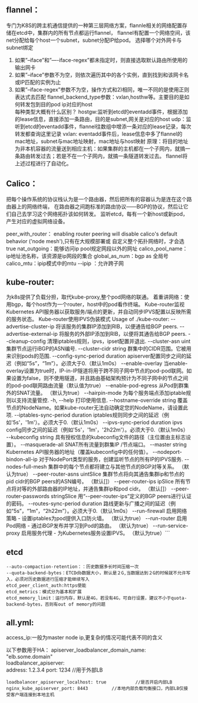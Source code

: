 
## flannel：

  专门为K8S的跨主机通信提供的一种第三层网络方案，flannle相关的网络配置存储在etcd中，集群内的所有节点都运行flannel，
flannel有配置一个网络空间，该net分配给每个host一个subnet，subnet分配IP给pod。
选择哪个对外网卡与subnet绑定
1) 如果”–iface”和”—-iface-regex”都未指定时，则直接选取默认路由所使用的输出网卡
2) 如果”–iface”参数不为空，则依次遍历其中的各个实例，直到找到和该网卡名或IP匹配的实例为止
3) 如果”–iface-regex”参数不为空，操作方式和2)相同，唯一不同的是使用正则表达式去匹配
flannel_backend_type参数：vxlan,hosthw等。主要目的是如何转发包到目的pod ip对应的host   
  每种类型大概有什么区别？
    hostgw:监听到etcd的eventadd事件，根据添加的lease信息，直接添加一条路由，目的是subnet,网关是对应的host
    udp：监听到etcd的eventadd事件，flannel往数组中增添一条对应的lease记录，每次转发都查询这里记录
    vxlan: eventadd事件后，lease信息中多了flannel的mac地址，subnet与mac地址映射，mac地址与host映射
原理：将目的地址为非本机容器的流量送到相应主机：如果集群的主机都在一个子网内，就搞一条路由转发过去；若是不在一个子网内，就搞一条隧道转发过去。
flannel将上述过程进行了自动化。


## Calico：

  把每个操作系统的协议栈认为是一个路由器，然后把所有的容器认为是连在这个路由器上的网络终端，
  在路由器之间跑标准的路由协议——BGP的协议，然后让它们自己去学习这个网络拓扑该如何转发。
  监听etcd，每有一个新host或新pod，产生对应的虚拟网络设备。
  
  peer_with_router： enabling router peering will disable calico's default behavior ('node mesh'),只有在大规模部署或
  自定义整个拓扑网络时，才会选true
  nat_outgoing：能够访问ip pool规定网段以外的网址
  calico_pool_name：ip地址池名称，该资源是ip网段的集合
  global_as_num：bgp as 全局号
  calico_mtu：ipip模式中的mtu
    --ipip ：允许跨子网
    
## kube-router:

  为k8s提供了负载分担，取代kube-proxy,整个pod网络的联通。
  着重讲网络：使用bgp，每个host作为一个router，host中的pod看作终端。
  Kube-router监视Kubernetes API服务器以获取服务/端点的更新，并自动同步IPVS配置以反映所需的服务状态。 Kube-router使用IPVS伪装模式
Usage of ./kube-router:
      --advertise-cluster-ip                将该服务的集群IP添加到RIB，以便通告给BGP peers.
      --advertise-external-ip               将服务的外部IP添加到RIB，以便将其通告给BGP peers.
      --cleanup-config                      清理iptables规则，ipvs，ipset配置并退出.
      --cluster-asn uint                    集群节点运行iBGP的ASN编号.
      --cluster-cidr string                 群集中的CIDR范围。它被用来识别pods的范围.
      --config-sync-period duration         apiserver配置同步之间的延迟（例如“5s”，“1m”）。必须大于0.（默认1m0s）
      --enable-overlay                      当enable-overlay设置为true时，IP-in-IP隧道将用于跨不同子网中节点的pod-pod联网。如果设置为false，则不使用隧道，并且路由基础架构预计为不同子网中的节点之间的pod-pod联网路由流量（默认值为true）
      --enable-pod-egress                   从Pod到群集外的SNAT流量。 （默认为true）
      --hairpin-mode                        为每个服务端点添加iptable规则以支持流量管控.
  -h, --help                                打印使用信息.
      --hostname-override string            覆盖节点的NodeName。如果kube-router无法自动确定您的NodeName，请设置此项.
      --iptables-sync-period duration       iptables规则同步之间的延迟（例如'5s'，'1m'）。必须大于0.（默认1m0s）
      --ipvs-sync-period duration           ipvs config同步之间的延迟（例如'5s'，'1m'，'2h22m'）。必须大于0.（默认1m0s）
      --kubeconfig string                   具有授权信息的kubeconfig文件的路径（主位置由主标志设置）。
      --masquerade-all                      SNAT所有流量到群集IP /节点端口。
      --master string                       Kubernetes API服务器的地址（覆盖kubeconfig中的任何值）。
      --nodeport-bindon-all-ip              对于NodePort类型的服务，创建监听节点的所有IP的IPVS服务.
      --nodes-full-mesh                     集群中的每个节点都将建立与其他节点的BGP对等关系。 （默认为true）
      --peer-router-asns uintSlice          集群节点将向其通告集群ip和节点的pid cidr的BGP peers的ASN编号。 （默认[]）
      --peer-router-ips ipSlice             所有节点将对等的外部路由器的IP地址，并通告集群ip和pod cidr。 （默认[]）
      --peer-router-passwords stringSlice   用“--peer-router-ips”定义的BGP peers进行认证的密码。
      --routes-sync-period duration         路线更新与广播之间的延迟（例如“5s”，“1m”，“2h22m”）。必须大于0.（默认1m0s）
      --run-firewall                        启用网络策略 - 设置iptables为pod提供入口防火墙。 （默认为true）
      --run-router                          启用Pod网络 - 通过iBGP发布并学习到Pod的路由。 （默认为true）
      --run-service-proxy                   启用服务代理 - 为Kubernetes服务设置IPVS。 （默认为true）```
      
      
  ## etcd
  
    --auto-compaction-retention：：历史数据多长时间压缩一次
    --quota-backend-bytes：ETCDdb数据大小，默认是２G,当数据达到２G的时候就不允许写入，必须对历史数据进行压缩才能继续写入
    etcd_peer_client_auth:https使能
    etcd_metrics：模式分为基本和扩展
    etcd_memory_limit：运行内存，默认是4G，若没有4G，可自行设置，建议不小于quota-backend-bytes，否则有out of memory的问题
   
   
   ## all.yml: 
   access_ip:一般为master node ip,更复杂的情况可能代表不同的含义
   
   以下参数用于HA：
   apiserver_loadbalancer_domain_name: "elb.some.domain"  
    loadbalancer_apiserver:   
      address: 1.2.3.4
      port: 1234
      //用于外部LB
      
    loadbalancer_apiserver_localhost: true           //是否开启内部LB
    nginx_kube_apiserver_port: 8443         //本地内部负载均衡接口，内部LB仅接受客户端连接到本地主机
   
    
   
